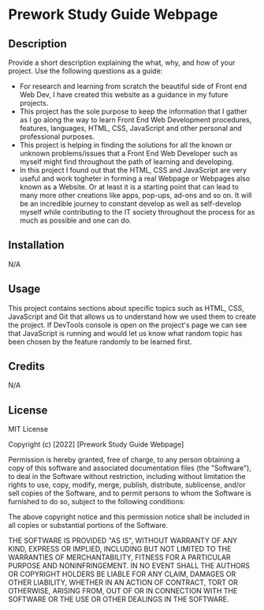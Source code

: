 # Prework Study Guide Webpage

## Description

Provide a short description explaining the what, why, and how of your project. Use the following questions as a guide:

- For research and learning from scratch the beautiful side of Front end Web Dev, I have created this website as a guidance in my future projects.
- This project has the sole purpose to keep the information that I gather as I go along the way to learn Front End Web Development procedures, features, languages, HTML, CSS, JavaScript and other personal and professional purposes.
- This project is helping in finding the solutions for all the known or unknown problems/issues that a Front End Web Developer such as myself might find throughout the path of learning and developing.
- In this project I found out that the HTML, CSS and JavaScript are very useful and work togheter in forming a real Webpage or Webpages also known as a Website. Or at least it is a starting point that can lead to many more other creations like apps, pop-ups, ad-ons and so on. It will be an incredible journey to constant develop as well as self-develop myself while contributing to the IT society throughout the process for as much as possible and one can do.


## Installation

N/A

## Usage

This project contains sections about specific topics such as HTML, CSS, JavaScript and Git that allows us to understand how we used them to create the project. If DevTools console is open on the project's page we can see that JavaScript is running and would let us know what random topic has been chosen by the feature randomly to be learned first.

## Credits

N/A

## License

MIT License

Copyright (c) [2022] [Prework Study Guide Webpage]

Permission is hereby granted, free of charge, to any person obtaining a copy
of this software and associated documentation files (the "Software"), to deal
in the Software without restriction, including without limitation the rights
to use, copy, modify, merge, publish, distribute, sublicense, and/or sell
copies of the Software, and to permit persons to whom the Software is
furnished to do so, subject to the following conditions:

The above copyright notice and this permission notice shall be included in all
copies or substantial portions of the Software.

THE SOFTWARE IS PROVIDED "AS IS", WITHOUT WARRANTY OF ANY KIND, EXPRESS OR
IMPLIED, INCLUDING BUT NOT LIMITED TO THE WARRANTIES OF MERCHANTABILITY,
FITNESS FOR A PARTICULAR PURPOSE AND NONINFRINGEMENT. IN NO EVENT SHALL THE
AUTHORS OR COPYRIGHT HOLDERS BE LIABLE FOR ANY CLAIM, DAMAGES OR OTHER
LIABILITY, WHETHER IN AN ACTION OF CONTRACT, TORT OR OTHERWISE, ARISING FROM,
OUT OF OR IN CONNECTION WITH THE SOFTWARE OR THE USE OR OTHER DEALINGS IN THE
SOFTWARE.

